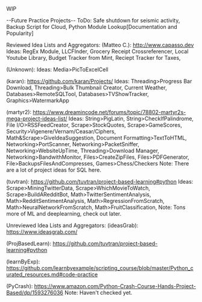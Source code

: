 WIP

--Future Practice Projects--
ToDo: Safe shutdown for seismic activity, Backup Script for Cloud, Python Module Lookup[Documentation and Popularity]

Reviewed Idea Lists and Aggregators:
(Matteo C.): http://www.capasso.dev
Ideas: RegEx Module, LLCFInder, Grocery Receipt Crossreferencer, Local Youtube Library, Budget Tracker from Mint, Reciept Tracker for Taxes, 

(Unknown):
Ideas: Media>PicToExcelCell

(karan): https://github.com/karan/Projects/
Ideas: Threading>Progress Bar Download, Threading>Bulk Thumbnail Creator, Current Weather, Databases>RemoteSQLTool, Databases>TVShowTracker, Graphics>WatermarkApp

(martyr2): https://www.dreamincode.net/forums/topic/78802-martyr2s-mega-project-ideas-list/
Ideas: String>PigLatin, String>CheckIfPalindrome,
File I/O>RSSFeedCreator, Scrape>StockQuotes, Scrape>GameScores, Security>Vigenere/Vernam/Ceasar/Ciphers, Math&Scrape>GiveIdeaSuggestion, Document Formatting>TextToHTML, Networking>PortScanner, Networking>PacketSniffer, Networking>WebsiteUpTime, Threading>Download Manager, Networking>BandwithMonitor, Files>CreateZipFiles, Files>PDFGenerator, File>BackupsFilesAndCompresses, Games>Chess/Checkers
Note: There are a lot of project ideas for SQL here.

(tuvtran): https://github.com/tuvtran/project-based-learning#python
Ideas: Scrape>MiningTwitterData, Scrape>WhichMovieToWatch, Scrape>BuildARedditBot, Math>TwitterSentimentAnalysis, Math>RedditSentimentAnalysis, Math>RegressionFromScratch, Math>NeuralNetworkFromScratch, Math>FruitClassification,
Note: Tons more of ML and deeplearning, check out later.


Unreviewed Idea Lists and Aggregators: 
(ideasGrab): https://www.ideasgrab.com/

(ProjBasedLearn): https://github.com/tuvtran/project-based-learning#python

(learnByExp): https://github.com/learnbyexample/scripting_course/blob/master/Python_curated_resources.md#code-practice

(PyCrash): https://www.amazon.com/Python-Crash-Course-Hands-Project-Based/dp/1593276036
Note: Haven't checked yet. 